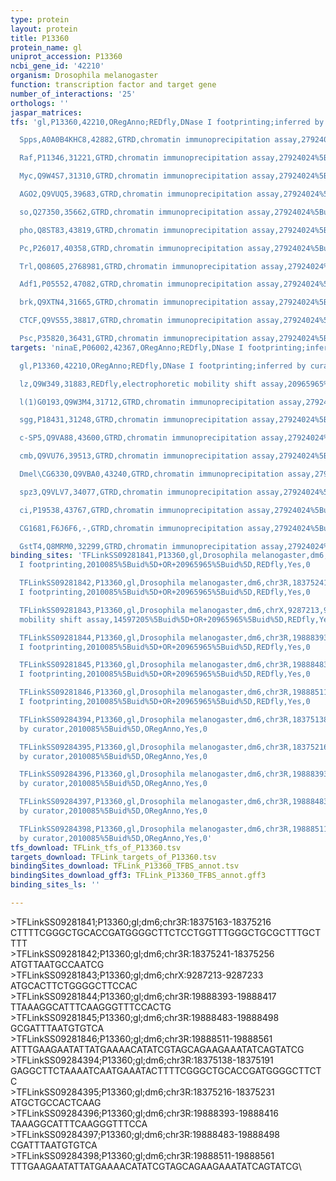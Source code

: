 ```yaml
---
type: protein
layout: protein
title: P13360
protein_name: gl
uniprot_accession: P13360
ncbi_gene_id: '42210'
organism: Drosophila melanogaster
function: transcription factor and target gene
number_of_interactions: '25'
orthologs: ''
jaspar_matrices: 
tfs: 'gl,P13360,42210,ORegAnno;REDfly,DNase I footprinting;inferred by curator,20965965%5Buid%5D+OR+2010085%5Buid%5D+OR+26578589%5Buid%5D,Yes

  Spps,A0A0B4KHC8,42882,GTRD,chromatin immunoprecipitation assay,27924024%5Buid%5D,No

  Raf,P11346,31221,GTRD,chromatin immunoprecipitation assay,27924024%5Buid%5D,No

  Myc,Q9W4S7,31310,GTRD,chromatin immunoprecipitation assay,27924024%5Buid%5D,No

  AGO2,Q9VUQ5,39683,GTRD,chromatin immunoprecipitation assay,27924024%5Buid%5D,No

  so,Q27350,35662,GTRD,chromatin immunoprecipitation assay,27924024%5Buid%5D,No

  pho,Q8ST83,43819,GTRD,chromatin immunoprecipitation assay,27924024%5Buid%5D,No

  Pc,P26017,40358,GTRD,chromatin immunoprecipitation assay,27924024%5Buid%5D,No

  Trl,Q08605,2768981,GTRD,chromatin immunoprecipitation assay,27924024%5Buid%5D,No

  Adf1,P05552,47082,GTRD,chromatin immunoprecipitation assay,27924024%5Buid%5D,No

  brk,Q9XTN4,31665,GTRD,chromatin immunoprecipitation assay,27924024%5Buid%5D,No

  CTCF,Q9VS55,38817,GTRD,chromatin immunoprecipitation assay,27924024%5Buid%5D,No

  Psc,P35820,36431,GTRD,chromatin immunoprecipitation assay,27924024%5Buid%5D,No'
targets: 'ninaE,P06002,42367,ORegAnno;REDfly,DNase I footprinting;inferred by curator,20965965%5Buid%5D+OR+2010085%5Buid%5D+OR+26578589%5Buid%5D,Yes

  gl,P13360,42210,ORegAnno;REDfly,DNase I footprinting;inferred by curator,20965965%5Buid%5D+OR+2010085%5Buid%5D+OR+26578589%5Buid%5D,Yes

  lz,Q9W349,31883,REDfly,electrophoretic mobility shift assay,20965965%5Buid%5D+OR+14597205%5Buid%5D,Yes

  l(1)G0193,Q9W3M4,31712,GTRD,chromatin immunoprecipitation assay,27924024%5Buid%5D,No

  sgg,P18431,31248,GTRD,chromatin immunoprecipitation assay,27924024%5Buid%5D,No

  c-SP5,Q9VA88,43600,GTRD,chromatin immunoprecipitation assay,27924024%5Buid%5D,No

  cmb,Q9VU76,39513,GTRD,chromatin immunoprecipitation assay,27924024%5Buid%5D,No

  Dmel\CG6330,Q9VBA0,43240,GTRD,chromatin immunoprecipitation assay,27924024%5Buid%5D,No

  spz3,Q9VLV7,34077,GTRD,chromatin immunoprecipitation assay,27924024%5Buid%5D,No

  ci,P19538,43767,GTRD,chromatin immunoprecipitation assay,27924024%5Buid%5D,No

  CG1681,F6J6F6,-,GTRD,chromatin immunoprecipitation assay,27924024%5Buid%5D,No

  GstT4,Q8MRM0,32299,GTRD,chromatin immunoprecipitation assay,27924024%5Buid%5D,No'
binding_sites: 'TFLinkSS09281841,P13360,gl,Drosophila melanogaster,dm6,chr3R,18375163,18375216,-,dm6&position=chr3R:18375163-18375216,DNase
  I footprinting,2010085%5Buid%5D+OR+20965965%5Buid%5D,REDfly,Yes,0

  TFLinkSS09281842,P13360,gl,Drosophila melanogaster,dm6,chr3R,18375241,18375256,-,dm6&position=chr3R:18375241-18375256,DNase
  I footprinting,2010085%5Buid%5D+OR+20965965%5Buid%5D,REDfly,Yes,0

  TFLinkSS09281843,P13360,gl,Drosophila melanogaster,dm6,chrX,9287213,9287233,-,dm6&position=chrX:9287213-9287233,electrophoretic
  mobility shift assay,14597205%5Buid%5D+OR+20965965%5Buid%5D,REDfly,Yes,0

  TFLinkSS09281844,P13360,gl,Drosophila melanogaster,dm6,chr3R,19888393,19888417,-,dm6&position=chr3R:19888393-19888417,DNase
  I footprinting,2010085%5Buid%5D+OR+20965965%5Buid%5D,REDfly,Yes,0

  TFLinkSS09281845,P13360,gl,Drosophila melanogaster,dm6,chr3R,19888483,19888498,-,dm6&position=chr3R:19888483-19888498,DNase
  I footprinting,2010085%5Buid%5D+OR+20965965%5Buid%5D,REDfly,Yes,0

  TFLinkSS09281846,P13360,gl,Drosophila melanogaster,dm6,chr3R,19888511,19888561,-,dm6&position=chr3R:19888511-19888561,DNase
  I footprinting,2010085%5Buid%5D+OR+20965965%5Buid%5D,REDfly,Yes,0

  TFLinkSS09284394,P13360,gl,Drosophila melanogaster,dm6,chr3R,18375138,18375191,+,dm6&position=chr3R:18375138-18375191,inferred
  by curator,2010085%5Buid%5D,ORegAnno,Yes,0

  TFLinkSS09284395,P13360,gl,Drosophila melanogaster,dm6,chr3R,18375216,18375231,+,dm6&position=chr3R:18375216-18375231,inferred
  by curator,2010085%5Buid%5D,ORegAnno,Yes,0

  TFLinkSS09284396,P13360,gl,Drosophila melanogaster,dm6,chr3R,19888393,19888416,+,dm6&position=chr3R:19888393-19888416,inferred
  by curator,2010085%5Buid%5D,ORegAnno,Yes,0

  TFLinkSS09284397,P13360,gl,Drosophila melanogaster,dm6,chr3R,19888483,19888498,+,dm6&position=chr3R:19888483-19888498,inferred
  by curator,2010085%5Buid%5D,ORegAnno,Yes,0

  TFLinkSS09284398,P13360,gl,Drosophila melanogaster,dm6,chr3R,19888511,19888561,+,dm6&position=chr3R:19888511-19888561,inferred
  by curator,2010085%5Buid%5D,ORegAnno,Yes,0'
tfs_download: TFLink_tfs_of_P13360.tsv
targets_download: TFLink_targets_of_P13360.tsv
bindingSites_download: TFLink_P13360_TFBS_annot.tsv
bindingSites_download_gff3: TFLink_P13360_TFBS_annot.gff3
binding_sites_ls: ''

---
```

\>TFLinkSS09281841;P13360;gl;dm6;chr3R:18375163-18375216\CTTTTCGGGCTGCACCGATGGGGCTTCTCCTGGTTTGGGCTGCGCTTTGCTTTT\\>TFLinkSS09281842;P13360;gl;dm6;chr3R:18375241-18375256\ATGTTAATGCCAATCG\\>TFLinkSS09281843;P13360;gl;dm6;chrX:9287213-9287233\ATGCACTTCTGGGGCTTCCAC\\>TFLinkSS09281844;P13360;gl;dm6;chr3R:19888393-19888417\TTAAAGGCATTTCAAGGGTTTCCACTG\\>TFLinkSS09281845;P13360;gl;dm6;chr3R:19888483-19888498\GCGATTTAATGTGTCA\\>TFLinkSS09281846;P13360;gl;dm6;chr3R:19888511-19888561\ATTTGAAGAATATTATGAAAACATATCGTAGCAGAAGAAATATCAGTATCG\\>TFLinkSS09284394;P13360;gl;dm6;chr3R:18375138-18375191\GAGGCTTCTAAAATCAATGAAATACTTTTCGGGCTGCACCGATGGGGCTTCTC\\>TFLinkSS09284395;P13360;gl;dm6;chr3R:18375216-18375231\ATGCTGCCACTCAAG\\>TFLinkSS09284396;P13360;gl;dm6;chr3R:19888393-19888416\TAAAGGCATTTCAAGGGTTTCCA\\>TFLinkSS09284397;P13360;gl;dm6;chr3R:19888483-19888498\CGATTTAATGTGTCA\\>TFLinkSS09284398;P13360;gl;dm6;chr3R:19888511-19888561\TTTGAAGAATATTATGAAAACATATCGTAGCAGAAGAAATATCAGTATCG\